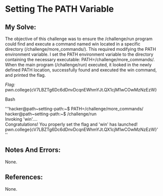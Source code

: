 # Setting The PATH Variable

## My Solve:
The objective of this challenge was to ensure the /challenge/run program could find and execute a command named win located in a specific directory (/challenge/more_commands/). 
This required modifying the PATH environment variable.
I set the PATH environment variable to the directory containing the necessary executable: PATH=/challenge/more_commands/.
When the main program (/challenge/run) executed, it looked in the newly defined PATH location, successfully found and executed the win command, and printed the flag.

*Flag:*  pwn.college{cV7LBZTg6Dc6dDnvDcqnEWhmYJt.QX1cjM1wCOwMzNzEzW}

Bash

'''hacker@path\~setting-path:\~$ PATH=/challenge/more_commands/         
hacker@path\~setting-path:\~$ /challenge/run           
Invoking 'win'....         
Congratulations! You properly set the flag and 'win' has launched!            
pwn.college{cV7LBZTg6Dc6dDnvDcqnEWhmYJt.QX1cjM1wCOwMzNzEzW}'''              

## Notes And Errors:
None.

## References:
None.







